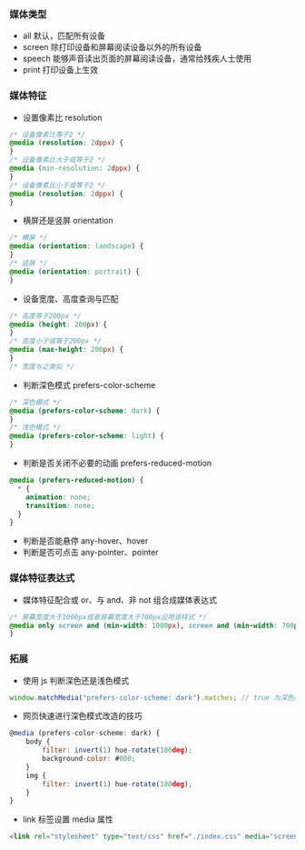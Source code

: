 ### 媒体类型

- all 默认，匹配所有设备
- screen 除打印设备和屏幕阅读设备以外的所有设备
- speech 能够声音读出页面的屏幕阅读设备，通常给残疾人士使用
- print 打印设备上生效

### 媒体特征

- 设置像素比 resolution

```css
/* 设备像素比等于2 */
@media (resolution: 2dppx) {
}
/* 设备像素比大于或等于2 */
@media (min-resolution: 2dppx) {
}
/* 设备像素比小于或等于2 */
@media (resolution: 2dppx) {
}
```

- 横屏还是竖屏 orientation

```css
/* 横屏 */
@media (orientation: landscape) {
}
/* 竖屏 */
@media (orientation: portrait) {
}
```

- 设备宽度、高度查询与匹配

```css
/* 高度等于200px */
@media (height: 200px) {
}
/* 高度小于或等于200px */
@media (max-height: 200px) {
}
/* 宽度与之类似 */
```

- 判断深色模式 prefers-color-scheme

```css
/* 深色模式 */
@media (prefers-color-scheme: dark) {
}
/* 浅色模式 */
@media (prefers-color-scheme: light) {
}
```

- 判断是否关闭不必要的动画 prefers-reduced-motion

```css
@media (prefers-reduced-motion) {
  * {
    animation: none;
    transition: none;
  }
}
```

- 判断是否能悬停 any-hover、hover
- 判断是否可点击 any-pointer、pointer

### 媒体特征表达式

- 媒体特征配合或 or、与 and、非 not 组合成媒体表达式

```css
/* 屏幕宽度大于1000px或者屏幕宽度大于700px应用该样式 */
@media only screen and (min-width: 1000px), screen and (min-width: 700px) {
}
```

### 拓展

- 使用 js 判断深色还是浅色模式

```js
window.matchMedia("prefers-color-scheme: dark").matches; // true 为深色模式 false为浅色模式
```

- 网页快速进行深色模式改造的技巧

```js
@media (prefers-color-scheme: dark) {
    body {
        filter: invert(1) hue-rotate(180deg);
        background-color: #000;
    }
    img {
        filter: invert(1) hue-rotate(180deg);
    }
}
```

- link 标签设置 media 属性

```html
<link rel="stylesheet" type="text/css" href="./index.css" media="screen" />
```
